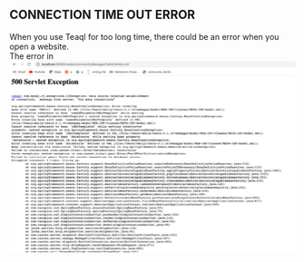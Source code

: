 
## CONNECTION TIME OUT ERROR ##

When you use Teaql for too long time, there could be an error when you open a website.  
The error in
![](images/640.png)


    
    